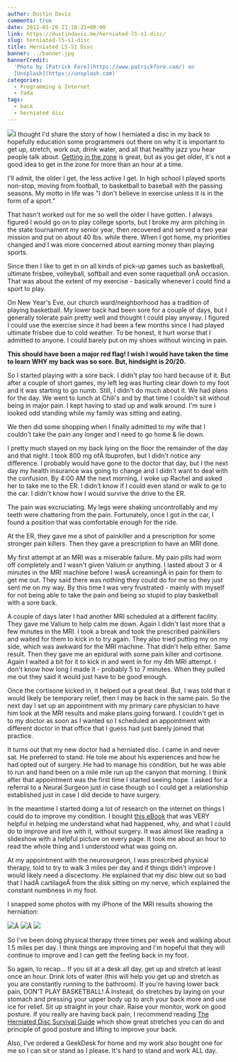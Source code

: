 ```yaml
---
author: Dustin Davis
comments: true
date: 2012-01-26 21:18:21+00:00
link: https://dustindavis.me/herniated-l5-s1-disc/
slug: herniated-l5-s1-disc
title: Herniated L5-S1 Disc
banner: ../banner.jpg
bannerCredit:
  'Photo by [Patrick Fore](https://www.patrickfore.com/) on
  [Unsplash](https://unsplash.com)'
categories:
  - Programming & Internet
  - Yada
tags:
  - back
  - herniated disc
---
```


[![](https://nerdydork.com/wp-content/uploads/2012/01/clip_image003-150x150.jpg)](http://218027m9pbuhbe3ikik1jkew07.hop.clickbank.net/?tid=NERDYDORK)I
thought I'd share the story of how I herniated a disc in my back to hopefully
education some programmers out there on why it is important to get up, stretch,
work out, drink water, and all that healthy jazz you hear people talk about.
[Getting in the zone](https://dustindavis.me/how-sports-improves-programmer-focus.html)
is great, but as you get older, it's not a good idea to get in the zone for more
than an hour at a time.

I'll admit, the older I get, the less active I get. In high school I played
sports non-stop, moving from football, to basketball to baseball with the
passing seasons. My motto in life was "I don't believe in exercise unless it is
in the form of a sport."

That hasn't worked out for me so well the older I have gotten. I always figured
I would go on to play college sports, but I broke my arm pitching in the state
tournament my senior year, then recovered and served a two year mission and put
on about 40 lbs. while there. When I got home, my priorities changed and I was
more concerned about earning money than playing sports.

Since then I like to get in on all kinds of pick-up games such as basketball,
ultimate frisbee, volleyball, softball and even some raquetball onÂ occasion.
That was about the extent of my exercise - basically whenever I could find a
sport to play.

On New Year's Eve, our church ward/neighborhood has a tradition of playing
basketball. My lower back had been sore for a couple of days, but I generally
tolerate pain pretty well and thought I could play anyway. I figured I could use
the exercise since it had been a few months since I had played ultimate frisbee
due to cold weather. To be honest, it hurt worse that I admitted to anyone. I
could barely put on my shoes without wincing in pain.

**This should have been a major red flag! I wish I would have taken the time to
learn WHY my back was so sore. But, hindsight is 20/20.**

So I started playing with a sore back. I didn't play too hard because of it. But
after a couple of short games, my left leg was hurting clear down to my foot and
it was starting to go numb. Still, I didn't do much about it. We had plans for
the day. We went to lunch at Chili's and by that time I couldn't sit without
being in major pain. I kept having to stad up and walk around. I'm sure I looked
odd standing while my family was sitting and eating.

We then did some shopping when I finally admitted to my wife that I couldn't
take the pain any longer and I need to go home & lie down.

I pretty much stayed on my back lying on the floor the remainder of the day and
that night. I took 800 mg ofÂ Ibuprofen, but I didn't notice any difference. I
probably would have gone to the doctor that day, but I the next day my health
insurance was going to change and I didn't want to deal with the confusion. By
4:00 AM the next morning, I woke up Rachel and asked her to take me to the ER. I
didn't know if I could even stand or walk to ge to the car. I didn't know how I
would survive the drive to the ER.

The pain was excruciating. My legs were shaking uncontrollably and my teeth were
chattering from the pain. Fortunately, once I got in the car, I found a position
that was comfortable enough for the ride.

At the ER, they gave me a shot of painkiller and a prescription for some
stronger pain killers. Then they gave a prescription to have an MRI done.

My first attempt at an MRI was a miserable failure. My pain pills had worn off
completely and I wasn't given Valium or anything. I lasted about 3 or 4 minutes
in the MRI machine before I wasÂ screamingÂ in pain for them to get me out. They
said there was nothing they could do for me so they just sent me on my way. By
this time I was very frustrated - mainly with myself for not being able to take
the pain and being so stupid to play basketball with a sore back.

A couple of days later I had another MRI scheduled at a different facility. They
gave me Valium to help calm me down. Again I didn't last more that a few minutes
in the MRI. I took a break and took the prescribed painkillers and waited for
them to kick in to try again. They also tried putting my on my side, which was
awkward for the MRI machine. That didn't help either. Same result. Then they
gave me an epidural with some pain killer and cortisone. Again I waited a bit
for it to kick in and went in for my 4th MRI attempt. I don't know how long I
made it - probably 5 to 7 minutes. When they pulled me out they said it would
just have to be good enough.

Once the cortisone kicked in, it helped out a great deal. But, I was told that
it would likely be temporary relief, then I may be back in the same pain. So the
next day I set up an appointment with my primary care physician to have him look
at the MRI results and make plans going forward. I couldn't get in to my doctor
as soon as I wanted so I scheduled an appointment with different doctor in that
office that I guess had just barely joined that practice.

It turns out that my new doctor had a herniated disc. I came in and never sat.
He preferred to stand. He tole me about his experiences and how he had opted out
of surgery. He had to manage his condition, but he was able to run and hand been
on a mile mile run up the canyon that morning. I think after that appointment
was the first time I started seeing hope. I asked for a referral to a Neural
Surgeon just in case though so I could get a relationship established just in
case I did decide to have surgery.

In the meantime I started doing a lot of research on the internet on things I
could do to improve my condition. I bought
[this eBook](http://218027m9pbuhbe3ikik1jkew07.hop.clickbank.net/?tid=NERDYDORK)
that was VERY helpful in helping me understand what had happened, why, and what
I could do to improve and live with it, without surgery. It was almost like
reading a slideshow with a helpful picture on every page. It took me about an
hour to read the whole thing and I understood what was going on.

At my appointment with the neurosurgeon, I was prescribed physical therapy, told
to try to walk 3 miles per day and if things didn't improve I would likely need
a discectomy. He explained that my disc blew out so bad that I
hadÂ cartilageÂ from the disk sitting on my nerve, which explained the constant
numbness in my foot.

I snapped some photos with my iPhone of the MRI results showing the herniation:

[![](https://nerdydork.com/wp-content/uploads/2012/01/IMG_0402-150x150.jpg)](https://nerdydork.com/wp-content/uploads/2012/01/IMG_0402.jpg)Â [![](https://nerdydork.com/wp-content/uploads/2012/01/IMG_0403-150x150.jpg)](https://nerdydork.com/wp-content/uploads/2012/01/IMG_0403.jpg)Â [![](https://nerdydork.com/wp-content/uploads/2012/01/IMG_0404-150x150.jpg)](https://nerdydork.com/wp-content/uploads/2012/01/IMG_0404.jpg)

So I've been doing physical therapy three times per week and walking about 1.5
miles per day. I think things are improving and I'm hopeful that they will
continue to improve and I can gett the feeling back in my foot.

So again, to recap... If you sit at a desk all day, get up and stretch at least
once an hour. Drink lots of water (this will help you get up and stretch as you
are constantly running to the bathroom). If you're having lower back pain, DON'T
PLAY BASKETBALL! Â Instead, do stretches by laying on your stomach and pressing
your upper body up to arch your back more and use ice for relief. Sit up
straight in your chair. Raise your monitor, work on good posture. If you really
are having back pain, I recommend reading
[The Herniated Disc Survival Guide](http://218027m9pbuhbe3ikik1jkew07.hop.clickbank.net/?tid=NERDYDORK)
which show great stretches you can do and principle of good posture and lifting
to improve your back.

Also, I've ordered a GeekDesk for home and my work also bought one for me so I
can sit or stand as I please. It's hard to stand and work ALL day.
